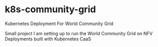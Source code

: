 # k8s-community-grid
Kubernetes Deployment For World Community Grid

Small project I am setting up to run the World Community Grid on NFV Deployments built with Kubernetes CaaS